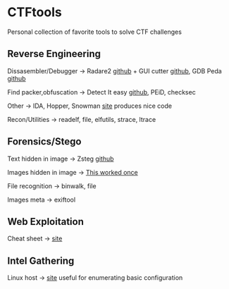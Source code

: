 # CTFtools
Personal collection of favorite tools to solve CTF challenges

## Reverse Engineering
Dissasembler/Debugger -> Radare2 [github](https://github.com/radare/radare2) + GUI cutter [github](https://github.com/radareorg/cutter), GDB Peda [github](https://github.com/longld/peda)

Find packer,obfuscation -> Detect It easy [github](https://github.com/horsicq/Detect-It-Easy), PEiD, checksec

Other -> IDA, Hopper, Snowman [site](https://derevenets.com/) produces nice code

Recon/Utilities -> readelf, file, elfutils, strace, ltrace

## Forensics/Stego
Text hidden in image -> Zsteg [github](https://github.com/zed-0xff/zsteg)

Images hidden in image -> [This worked once](https://osric.com/chris/steganography/decode.html)

File recognition -> binwalk, file

Images meta -> exiftool

## Web Exploitation
Cheat sheet -> [site](https://jdow.io/blog/2018/03/18/web-application-penetration-testing-methodology/)

## Intel Gathering

Linux host -> [site](https://blog.g0tmi1k.com/2011/08/basic-linux-privilege-escalation/) useful for enumerating basic configuration
